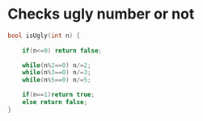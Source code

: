 # Checks ugly number or not

``` c
bool isUgly(int n) {
    
    if(n<=0) return false;

    while(n%2==0) n/=2;
    while(n%3==0) n/=3;
    while(n%5==0) n/=5;

    if(n==1)return true;
    else return false;
}
```